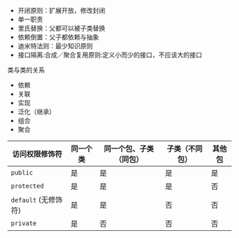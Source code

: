 * 开闭原则：扩展开放，修改封闭
* 单一职责
* 里氏替换：父都可以被子类替换
* 依赖倒置：父子都依赖与抽象
* 迪米特法则：最少知识原则
* 接口隔离:合成／聚合复用原则:定义小而少的接口，不应该大的接口


类与类的关系


* 依赖
* 关联
* 实现
* 泛化（继承）
* 组合
* 聚合



| 访问权限修饰符          | 同一个类 | 同一个包、子类（同包） | 子类（不同包） | 其他包 |
| ---------------- | ---- | ----------- | ------- | --- |
| `public`         | 是    | 是           | 是       | 是   |
| `protected`      | 是    | 是           | 是       | 否   |
| `default` (无修饰符) | 是    | 是           | 否       | 否   |
| `private`        | 是    | 否           | 否       | 否   |


